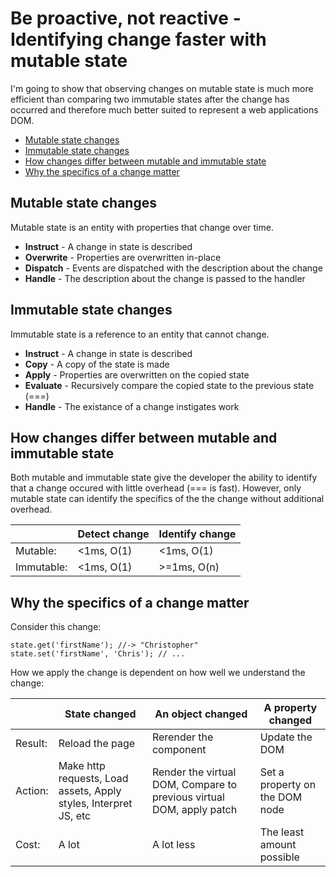 # Be proactive, not reactive - Identifying change faster with mutable state

I'm going to show that observing changes on mutable state is
much more efficient than comparing two immutable states
after the change has occurred and therefore much better suited to 
represent a web applications DOM. 

<!-- START doctoc generated TOC please keep comment here to allow auto update -->
<!-- DON'T EDIT THIS SECTION, INSTEAD RE-RUN doctoc TO UPDATE -->


- [Mutable state changes](#mutable-state-changes)
- [Immutable state changes](#immutable-state-changes)
- [How changes differ between mutable and immutable state](#how-changes-differ-between-mutable-and-immutable-state)
- [Why the specifics of a change matter](#why-the-specifics-of-a-change-matter)

<!-- END doctoc generated TOC please keep comment here to allow auto update -->


## Mutable state changes

Mutable state is an entity with properties that change over time.

- **Instruct** - A change in state is described
- **Overwrite** - Properties are overwritten in-place
- **Dispatch** - Events are dispatched with the description about the change
- **Handle** - The description about the change is passed to the handler


## Immutable state changes

Immutable state is a reference to an entity that cannot change. 

- **Instruct** - A change in state is described
- **Copy** - A copy of the state is made
- **Apply** - Properties are overwritten on the copied state
- **Evaluate** - Recursively compare the copied state to the previous state 
  (===)
- **Handle** - The existance of a change instigates work


## How changes differ between mutable and immutable state

Both mutable and immutable state give the developer the ability to identify 
that a change occured with little overhead (=== is fast). However, only
mutable state can identify the specifics of the the change without additional
overhead. 

| | Detect change | Identify change
|---|---|---|
| Mutable: | <1ms, O(1) | <1ms, O(1)
| Immutable: | <1ms, O(1) | >=1ms, O(n)



## Why the specifics of a change matter

Consider this change:

```
state.get('firstName'); //-> "Christopher"
state.set('firstName', 'Chris'); // ...
```

How we apply the change is dependent on how well we understand the change: 

|   | State changed | An object changed | A property changed
|---|---|---|---|
| Result: | Reload the page | Rerender the component | Update the DOM
| Action: | Make http requests, Load assets, Apply styles, Interpret JS, etc | Render the virtual DOM, Compare to previous virtual DOM, apply patch | Set a property on the DOM node
| Cost: | A lot | A lot less | The least amount possible